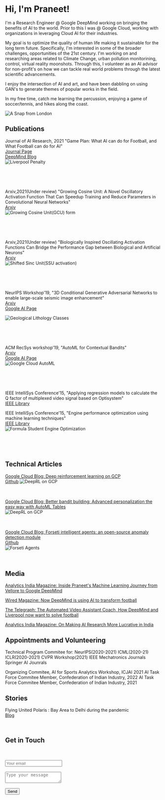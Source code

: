 # Hi, I'm Praneet!

I'm a Research Engineer @ Google DeepMind working on bringing the benefits of AI to the world. Prior to this I was @ Google Cloud, working with organizations in leveraging Cloud AI for their industries.

My goal is to optimize the quality of human life making it sustainable for the long term future. Specifically, I'm interested in some of the broader challenges, opportunities of the 21st century. I'm working on and researching areas related to Climate Change, urban pollution monitorining, control, virtual reality moonshots. Through this, I volunteer as an AI advisor for non-profit's on how we can tackle real world problems through the latest scientific advancements. 

I enjoy the intersection of AI and art, and have been dabbling on using GAN's to generate themes of popular works in the field. 

In my free time, catch me learning the percussion, enjoying a game  of soccer/tennis, and hikes along the coast. 



![A Snap from London](/assets/img/deepmind_home_page.jpg=200*200)

## Publications

Journal of AI Research, 2021 "Game Plan: What AI can do for Football, and What Football can do for AI" <br />
[Journal Page](https://www.jair.org/index.php/jair/article/view/12505) <br />
[DeepMind Blog](https://deepmind.com/research/publications/2021/Game-Plan-What-AI-can-do-for-Football-and-What-Football-can-do-for-AI) <br />
![Liverpool Penalty](/assets/img/pose_estimation.png)

 <br />
<br />
 <br />

Arxiv,2021(Under review) "Growing Cosine Unit: A Novel Oscillatory Activation Function That Can Speedup Training and Reduce Parameters in Convolutional Neural Networks" <br />
[Arxiv](https://arxiv.org/pdf/2108.12943.pdf) <br />
![Growing Cosine Unit(GCU) form](/assets/img/gcu.png)

 <br />
<br />
<br />

Arxiv,2021(Under review) "Biologically Inspired Oscillating Activation Functions Can Bridge the Performance Gap between Biological and Artificial Neurons" <br />
[Arxiv](https://arxiv.org/pdf/2111.04020.pdf) <br />
![Shifted Sinc Unit(SSU activation)](/assets/img/ssc.png)

<br />
<br />
<br />


NeurIPS Workshop'19, "3D Conditional Generative Adversarial Networks to enable large-scale seismic image enhancement" <br />
[Arxiv](https://arxiv.org/abs/1911.06932) <br />
[Google AI Page](https://research.google/pubs/pub48693/) <br />

![Geological Lithology Classes](/assets/img/cond_sr_gan.png)

<br />
<br />
<br />

ACM RecSys workshop'19, "AutoML for Contextual Bandits" <br />
[Arxiv](https://arxiv.org/abs/1909.03212) <br />
[Google AI Page](https://research.google/pubs/pub48534/) <br />
![Google Cloud AutoML](/assets/img/contextual_bandits.png)

<br />
<br />
<br />


IEEE IntelliSys Conference'15, "Applying regression models to calculate the Q factor of multiplexed video signal based on Optisystem" <br />
[IEEE Library](https://ieeexplore.ieee.org/document/7361145) <br />

IEEE IntelliSys Conference'15, "Engine performance optimization using machine learning techniques" <br />
[IEEE Library](https://ieeexplore.ieee.org/document/7361134) <br />
![Formula Student Engine Optimization](/assets/img/pravega_racing.png)

<br />
<br />
<br />

##  Technical Articles

[Google Cloud Blog: Deep reinforcement learning on GCP](https://cloud.google.com/blog/products/ai-machine-learning/deep-reinforcement-learning-on-gcp-using-hyperparameters-and-cloud-ml-engine-to-best-openai-gym-games)  <br/>
[Github](https://github.com/GoogleCloudPlatform/training-data-analyst/tree/master/blogs/rl-on-gcp)
![DeepRL on GCP](/assets/img/deeprl_gcp.png)
<br />
<br />
<br />



[Google Cloud Blog: Better bandit building: Advanced personalization the easy way with AutoML Tables](https://cloud.google.com/blog/products/ai-machine-learning/how-to-build-better-contextual-bandits-machine-learning-models)  <br/>
![DeepRL on GCP](/assets/img/automl_blog.png)
<br />
<br />
<br />

[Google Cloud Blog: Forseti intelligent agents: an open-source anomaly detection module ](https://cloud.google.com/blog/products/ai-machine-learning/forseti-intelligent-agents-an-open-source-anomaly-detection-module)  <br/>
[Github](https://github.com/forseti-security/forseti-security)  <br/>
![Forseti Agents](/assets/img/forseti_agents.png)
<br />
<br />
<br />

## Media
[Analytics India Magazine: Inside Praneet's Machine Learning Journey from Vellore to Google DeepMind](https://analyticsindiamag.com/inside-praneet-duttas-ml-journey-from-vellore-to-google-deepmind/)  <br/>



[Wired Magazine: Now DeepMind is using AI to transform football](https://www.wired.co.uk/article/deepmind-football-liverpool-ai)  <br/>

[The Telegraph: The Automated Video Assistant Coach, How DeepMind and Liverpool now want to solve football](https://www.telegraph.co.uk/football/2020/12/04/automated-video-assistant-coach-deepmind-liverpool-now-want/)  <br/>

[Analytics India Magazine: On Making AI Research More Lucrative in India](https://analyticsindiamag.com/on-making-ai-research-more-lucrative-in-india/)  <br/>


## Appointments and Volunteering

Technical Program Commitee for:
NeurIPS(2020-2021)
ICML(2020-21)
ICLR(2020-2021)
CVPR Workshop(2021)
IEEE Mechatronics Journals
Springer AI Jounrals


Organizing Commitee, AI for Sports Analytics Workshop, ICJAI 2021
AI Task Force Commitee Member, Confederation of Indian Industry, 2022
AI Task Force Commitee Member, Confederation of Indian Industry, 2021


##  Stories

Flying United Polaris : Bay Area to Delhi during the pandemic <br/>
[Blog](https://praneet-d.medium.com/united-polaris-review-bay-area-to-new-delhi-during-the-pandemic-d1dc5a45b535)<br/>

<br/>
<div id="contact">
        <h2>Get in Touch</h2><br/>
        <div id="contact-form"><br/>
                <form action="https://formspree.io/f/xyybprnn" method="POST">
                <input type="hidden" name="_subject" value="Contact request from personal website" />
                <input type="email" name="_replyto" placeholder="Your email" required><br/><br/>
                <textarea name="message" placeholder="Type your message" required></textarea><br/><br/>
                <button type="submit">Send</button>
            </form>
        </div>
    </div>


<!---
### Markdown

Markdown is a lightweight and easy-to-use syntax for styling your writing. It includes conventions for

```markdown
Syntax highlighted code block

# Header 1
## Header 2
### Header 3

- Bulleted
- List

1. Numbered
2. List

**Bold** and _Italic_ and `Code` text

[Link](url) and ![Image](src)
```

For more details see [GitHub Flavored Markdown](https://guides.github.com/features/mastering-markdown/).

### Jekyll Themes

Your Pages site will use the layout and styles from the Jekyll theme you have selected in your [repository settings](https://github.com/PraneetDutta/PraneetDutta.github.io/settings). The name of this theme is saved in the Jekyll `_config.yml` configuration file.

### Support or Contact

Having trouble with Pages? Check out our [documentation](https://help.github.com/categories/github-pages-basics/) or [contact support](https://github.com/contact) and we’ll help you sort it out.
-->
